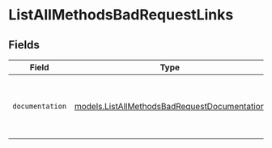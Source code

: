 # ListAllMethodsBadRequestLinks


## Fields

| Field                                                                                              | Type                                                                                               | Required                                                                                           | Description                                                                                        |
| -------------------------------------------------------------------------------------------------- | -------------------------------------------------------------------------------------------------- | -------------------------------------------------------------------------------------------------- | -------------------------------------------------------------------------------------------------- |
| `documentation`                                                                                    | [models.ListAllMethodsBadRequestDocumentation](../models/listallmethodsbadrequestdocumentation.md) | :heavy_check_mark:                                                                                 | The URL to the generic Mollie API error handling guide.                                            |